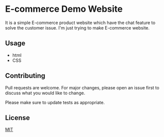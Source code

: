# E-commerce Demo Website

 It is a simple E-commerce product website which have the chat feature to solve the customer issue.
 I'm just trying to make E-commerce website.
 
 ## Usage
 - html
 - CSS
 
## Contributing
Pull requests are welcome. For major changes, please open an issue first to discuss what you would like to change.

Please make sure to update tests as appropriate.

## License
[MIT](https://choosealicense.com/licenses/mit/)
